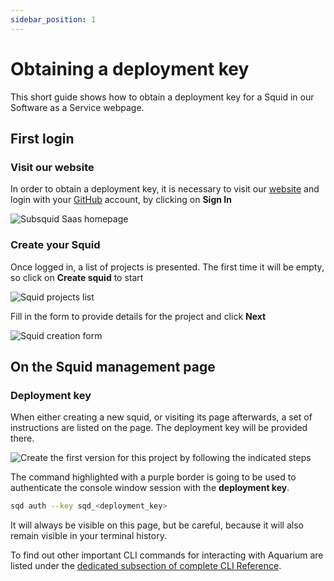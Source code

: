 ```yaml
---
sidebar_position: 1
---
```


# Obtaining a deployment key

This short guide shows how to obtain a deployment key for a Squid in our Software as a Service webpage.

## First login

### Visit our website

In order to obtain a deployment key, it is necessary to visit our [website](https://app.subsquid.io) and login with your [GitHub](https://github.com) account, by clicking on **Sign In**

![Subsquid Saas homepage](</img/.gitbook/assets/app-home-page.png>)

### Create your Squid

Once logged in, a list of projects is presented. The first time it will be empty, so click on **Create squid** to start

![Squid projects list](</img/.gitbook/assets/app-empty-projects.png>)

Fill in the form to provide details for the project and click **Next**

![Squid creation form](</img/.gitbook/assets/app-create-squid-form.png>)

## On the Squid management page

### Deployment key

When either creating a new squid, or visiting its page afterwards, a set of instructions are listed on the page. The deployment key will be provided there.

![Create the first version for this project by following the indicated steps](</img/.gitbook/assets/app-deploy-squid.png>)

The command highlighted with a purple border is going to be used to authenticate the console window session with the **deployment key**.

```bash
sqd auth --key sqd_<deployment_key>
```

It will always be visible on this page, but be careful, because it will also remain visible in your terminal history.

To find out other important CLI commands for interacting with Aquarium are listed under the [dedicated subsection of complete CLI Reference](/docs/deploy-squid/squid-cli#subcommands-for-squid-command).
